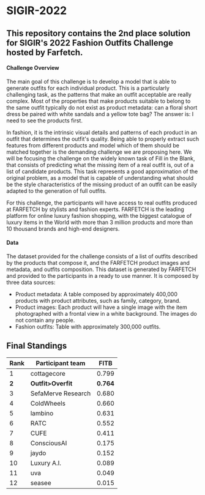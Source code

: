 # SIGIR-2022
## This repository contains the 2nd place solution for SIGIR's 2022 Fashion Outfits Challenge hosted by Farfetch.  

#### Challenge Overview
The main goal of this challenge is to develop a model that is able to generate outfits for each individual product. This is a particularly challenging task, as the patterns that make an outfit acceptable are really complex. Most of the properties that make products suitable to belong to the same outfit typically do not exist as product metadata: can a floral short dress be paired with white sandals and a yellow tote bag? The answer is: I need to see the products first.

In fashion, it is the intrinsic visual details and patterns of each product in an outfit that determines the outfit's quality. Being able to properly extract such features from different products and model which of them should be matched together is the demanding challenge we are proposing here. We will be focusing the challenge on the widely known task of Fill in the Blank, that consists of predicting what the missing item of a real outfit is, out of a list of candidate products. This task represents a good approximation of the original problem, as a model that is capable of understanding what should be the style characteristics of the missing product of an outfit can be easily adapted to the generation of full outfits.

For this challenge, the participants will have access to real outfits produced at FARFETCH by stylists and fashion experts. FARFETCH is the leading platform for online luxury fashion shopping, with the biggest catalogue of luxury items in the World with more than 3 million products and more than 10 thousand brands and high-end designers.

#### Data
The dataset provided for the challenge consists of a list of outfits described by the products that compose it, and the FARFETCH product images and metadata, and outfits composition. This dataset is generated by FARFETCH and provided to the participants in a ready to use manner. It is composed by three data sources:
* Product metadata: A table composed by approximately 400,000 products with product attributes, such as family, category, brand.
* Product images: Each product will have a single image with the item photographed with a frontal view in a white background. The images do not contain any people.
* Fashion outfits: Table with approximately 300,000 outfits.
  
## Final Standings
| Rank | Participant team	| FITB |
| --- | --- | --- |
| 1	| cottagecore	| 0.799 |
| <strong>2</strong>	| <strong>Outfit>Overfit</strong> | <strong>0.764</strong> | 
| 3 | SefaMerve Research | 0.680 |  
| 4 | ColdWheels | 0.660 |  
| 5 | lambino	| 0.631 |  
| 6 | RATC | 0.552 |
| 7 | CUFE | 0.411 |
| 8 | ConsciousAI	| 0.175 |
| 9 | jaydo	| 0.152 |
| 10 | Luxury A.I. | 0.089 |
| 11 | uva | 0.049 |
| 12 | seasee	| 0.015 |
